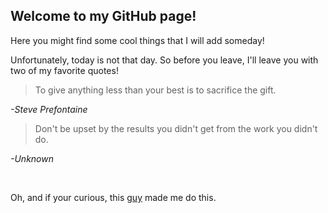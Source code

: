 ## Welcome to my GitHub page!

Here you might find some cool things that I will add someday!




Unfortunately, today is not that day. So before you leave, I'll leave you with two of my favorite quotes!

>To give anything less than your best is to sacrifice the gift.

*-Steve Prefontaine*



>Don't be upset by the results you didn't get from the work you didn't do.

*-Unknown*  

&nbsp;



Oh, and if your curious, this [guy](https://www.boisestate.edu/coen-cs/people/faculty/shane-panter/) made me do this.



<!-- ## Welcome to GitHub Pages

You can use the [editor on GitHub](https://github.com/ALackey-ai/ALackey-ai.github.io/edit/main/index.md) to maintain and preview the content for your website in Markdown files.

Whenever you commit to this repository, GitHub Pages will run [Jekyll](https://jekyllrb.com/) to rebuild the pages in your site, from the content in your Markdown files.

### Markdown

Markdown is a lightweight and easy-to-use syntax for styling your writing. It includes conventions for

```markdown
Syntax highlighted code block

# Header 1
## Header 2
### Header 3

- Bulleted
- List

1. Numbered
2. List

**Bold** and _Italic_ and `Code` text

[Link](url) and ![Image](src)
```

For more details see [Basic writing and formatting syntax](https://docs.github.com/en/github/writing-on-github/getting-started-with-writing-and-formatting-on-github/basic-writing-and-formatting-syntax).

### Jekyll Themes

Your Pages site will use the layout and styles from the Jekyll theme you have selected in your [repository settings](https://github.com/ALackey-ai/ALackey-ai.github.io/settings/pages). The name of this theme is saved in the Jekyll `_config.yml` configuration file.

### Support or Contact

Having trouble with Pages? Check out our [documentation](https://docs.github.com/categories/github-pages-basics/) or [contact support](https://support.github.com/contact) and we’ll help you sort it out.

-->
